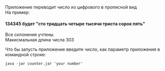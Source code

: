 Приложение переводит число из цифрового в прописной вид  
На пример:  
#### 134345 будет "сто тридцать четыре тысячи триста сорок пять"
Все склонения учтены.  
Макисмальная длина числа 303

Что бы запусть приложение введите число, как параметр приложения в командной строке:

    java -jar counter.jar 'your number'
